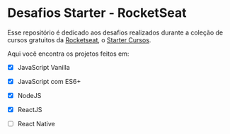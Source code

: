 # Desafios Starter - RocketSeat

Esse repositório é dedicado aos desafios realizados durante a coleção de cursos gratuitos da [Rocketseat](https://rocketseat.com.br/), o [Starter Cursos](https://app.rocketseat.com.br/journey/starter).

Aqui você encontra os projetos feitos em:
- [x] JavaScript Vanilla
- [x] JavaScript com ES6+
- [x] NodeJS
- [x] ReactJS
- [ ] React Native

